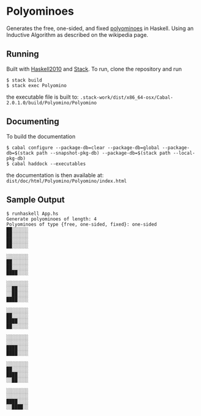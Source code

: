# Polyominoes

Generates the free, one-sided, and fixed [polyominoes](https://en.wikipedia.org/wiki/Polyomino#Algorithms_for_enumeration_of_fixed_polyominoes)
in Haskell. Using an Inductive Algorithm as described on the wikipedia page.

## Running

Built with [Haskell2010](https://www.haskell.org) and [Stack](https://docs.haskellstack.org). To run, clone the repository and run

```
$ stack build
$ stack exec Polyomino
```

the executable file is built to: `.stack-work/dist/x86_64-osx/Cabal-2.0.1.0/build/Polyomino/Polyomino`

## Documenting

To build the documentation

```
$ cabal configure --package-db=clear --package-db=global --package-db=$(stack path --snapshot-pkg-db) --package-db=$(stack path --local-pkg-db)
$ cabal haddock --executables
```

the documentation is then available at: `dist/doc/html/Polyomino/Polyomino/index.html`

## Sample Output

```
$ runhaskell App.hs
Generate polyominoes of length: 4
Polyominoes of type {free, one-sided, fixed}: one-sided
██░░░░░░
██░░░░░░
██░░░░░░
██░░░░░░

░░░░░░░░
██░░░░░░
██░░░░░░
████░░░░

░░░░░░░░
░░██░░░░
░░██░░░░
████░░░░

░░░░░░░░
██░░░░░░
████░░░░
██░░░░░░

░░░░░░░░
░░░░░░░░
████░░░░
████░░░░

░░░░░░░░
██░░░░░░
████░░░░
░░██░░░░

░░░░░░░░
░░░░░░░░
████░░░░
░░████░░
```
